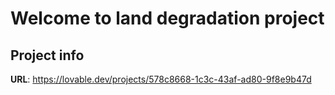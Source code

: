 # Welcome to land degradation project

## Project info

**URL**: https://lovable.dev/projects/578c8668-1c3c-43af-ad80-9f8e9b47d
